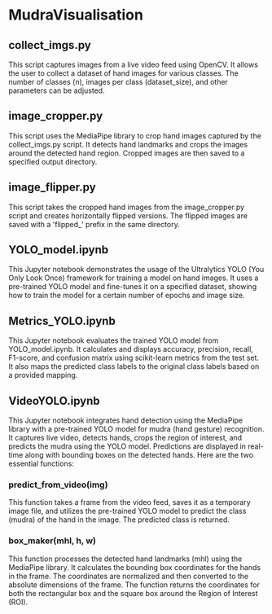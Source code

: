 # MudraVisualisation

## collect_imgs.py

This script captures images from a live video feed using OpenCV. It allows the user to collect a dataset of hand images for various classes. The number of classes (n), images per class (dataset_size), and other parameters can be adjusted.

## image_cropper.py

This script uses the MediaPipe library to crop hand images captured by the collect_imgs.py script. It detects hand landmarks and crops the images around the detected hand region. Cropped images are then saved to a specified output directory.

## image_flipper.py

This script takes the cropped hand images from the image_cropper.py script and creates horizontally flipped versions. The flipped images are saved with a 'flipped_' prefix in the same directory.

## YOLO_model.ipynb

This Jupyter notebook demonstrates the usage of the Ultralytics YOLO (You Only Look Once) framework for training a model on hand images. It uses a pre-trained YOLO model and fine-tunes it on a specified dataset, showing how to train the model for a certain number of epochs and image size.

## Metrics_YOLO.ipynb

This Jupyter notebook evaluates the trained YOLO model from YOLO_model.ipynb. It calculates and displays accuracy, precision, recall, F1-score, and confusion matrix using scikit-learn metrics from the test set. It also maps the predicted class labels to the original class labels based on a provided mapping.

## VideoYOLO.ipynb

This Jupyter notebook integrates hand detection using the MediaPipe library with a pre-trained YOLO model for mudra (hand gesture) recognition. It captures live video, detects hands, crops the region of interest, and predicts the mudra using the YOLO model. Predictions are displayed in real-time along with bounding boxes on the detected hands. Here are the two essential functions:

### predict_from_video(img)
This function takes a frame from the video feed, saves it as a temporary image file, and utilizes the pre-trained YOLO model to predict the class (mudra) of the hand in the image. The predicted class is returned.

### box_maker(mhl, h, w)
This function processes the detected hand landmarks (mhl) using the MediaPipe library. It calculates the bounding box coordinates for the hands in the frame. The coordinates are normalized and then converted to the absolute dimensions of the frame. The function returns the coordinates for both the rectangular box and the square box around the Region of Interest (ROI).
